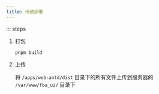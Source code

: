 ```yaml
---
title: 传统部署
---
```


::: steps

1. 打包

   ```shell
   pnpm build
   ```

2. 上传

   将 `/apps/web-antd/dist` 目录下的所有文件上传到服务器的 `/var/www/fba_ui/` 目录下